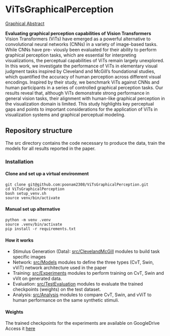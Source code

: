 # ViTsGraphicalPerception

[Graphical Abstract](src/Images/graphical_abstract.pdf)

**Evaluating graphical perception capabilities of Vision Transformers**  
Vision Transformers (ViTs) have emerged as a powerful alternative to convolutional
neural networks (CNNs) in a variety of image-based tasks. While CNNs have pre-
viously been evaluated for their ability to perform graphical perception tasks, which
are essential for interpreting visualizations, the perceptual capabilities of ViTs remain
largely unexplored. In this work, we investigate the performance of ViTs in elementary
visual judgment tasks inspired by Cleveland and McGill’s foundational studies, which
quantified the accuracy of human perception across different visual encodings. Inspired
by their study, we benchmark ViTs against CNNs and human participants in a series of
controlled graphical perception tasks. Our results reveal that, although ViTs demonstrate
strong performance in general vision tasks, their alignment with human-like graphical
perception in the visualization domain is limited. This study highlights key perceptual
gaps and points to important considerations for the application of ViTs in visualization
systems and graphical perceptual modeling.

##  Repository structure
The src directory contains the code necessary to produce the data, train the models for all results reported in the paper.

### Installation 
#### Clone and set up a virtual environment
```commandline
git clone git@github.com:poonam2308/ViTsGraphicalPerception.git
cd ViTsGraphicalPerception
bash setup_venv.sh
source venv/bin/activate

```
#### Manual set up alternative
```commandline
python -m venv .venv
source .venv/bin/activate
pip install -r requirements.txt

```

#### How it works 
- Stimulus Generation (Data): [src/ClevelandMcGill](src/ClevelandMcGill) modules to build task specific images 
- Network: [src/Models](src/Models) modules to define the three types (CvT, Swin, vViT) network architecture used in the paper
- Training: [src/Experiments](src/Experiments) modules to perform training on CvT, Swin and vVit on generated data. 
- Evaluation: [src/TestEvaluation](src/TestEvaluation) modules to evaluate the trained checkpoints (weights) on the test dataset. 
- Analysis: [src/Analysis](src/Analysis) modules to compare CvT, Swin, and vViT to human performance on the same synthetic stimuli.

#### Weights
The trained checkpoints for the experiments are available on GoogleDrive
Access it [here](https://drive.google.com/drive/folders/16w2oXF3nrA5wI-i6CxIxIX73Z7Pf6qWF?usp=drive_link)
